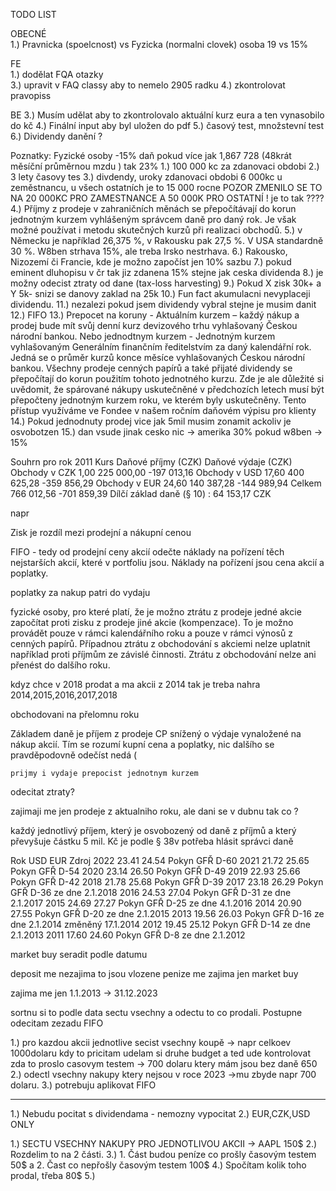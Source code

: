 TODO LIST

OBECNÉ<br>
1.) Pravnicka (spoelcnost) vs Fyzicka (normalni clovek) osoba 19 vs 15%


FE <br>
1.) dodělat FQA otazky<br>
3.) upravit v FAQ classy aby to nemelo 2905 radku
4.) zkontrolovat pravopiss

BE
3.) Musím udělat aby to zkontrolovalo aktuální kurz eura a ten vynasobilo do kč
4.) Finální input aby byl uložen do pdf
5.) časový test, množstevní test
6.) Dividendy danění ?

Poznatky:
Fyzické osoby -15% daň pokud více jak 1,867 728 (48krát měsíční průměrnou mzdu ) tak 23%
1.) 100 000 kc za zdanovaci obdobi
2.) 3 lety časovy tes
3.) divdendy, uroky zdanovaci obdobi 6 000kc u zeměstnancu, u všech ostatních je to 15 000 rocne
POZOR ZMENILO SE TO NA 20 000KC PRO ZAMESTNANCE A 50 000K PRO OSTATNÍ ! je to tak ????
4.) Příjmy z prodeje v zahraničních měnách se přepočítávají do korun jednotným kurzem vyhlášeným správcem daně pro daný rok. Je však možné používat i metodu skutečných kurzů při realizaci obchodů.
5.) v Německu je například 26,375 %, v Rakousku pak 27,5 %. V USA standardně 30 %. W8ben strhava 15%, ale treba Irsko nestrhava.
6.) Rakousko, Nizozemí či Francie, kde je možno započíst jen 10% sazbu
7.) pokud eminent dluhopisu v čr tak jiz zdanena 15% stejne jak ceska dividenda
8.) je možny odecist ztraty od dane (tax-loss harvesting)
9.) Pokud X zisk 30k+ a Y 5k- snizi se danovy zaklad na 25k
10.) Fun fact akumulacni nevyplaceji dividendu.
11.) nezalezi pokud jsem dividendy vybral stejne je musim danit
12.) FIFO
13.) Prepocet na koruny - Aktuálním kurzem – každý nákup a prodej bude mít svůj denní kurz devizového trhu vyhlašovaný Českou národní bankou.
Nebo jednodtnym kurzem - Jednotným kurzem vyhlašovaným Generálním finančním ředitelstvím za daný kalendářní rok. Jedná se o průměr kurzů konce měsíce vyhlašovaných Českou národní bankou. Všechny prodeje cenných papírů a také přijaté dividendy se přepočítají do korun použitím tohoto jednotného kurzu. Zde je ale důležité si uvědomit, že spárované nákupy uskutečněné v předchozích letech musí být přepočteny jednotným kurzem roku, ve kterém byly uskutečněny. Tento přístup využíváme ve Fondee v našem ročním daňovém výpisu pro klienty
14.) Pokud jednodnuty prodej vice jak 5mil musim zonamit ackoliv je osvobotzen
15.) dan vsude jinak cesko nic -> amerika 30% pokud w8ben -> 15%

Souhrn pro rok 2011
Kurs Daňové příjmy (CZK) Daňové výdaje (CZK)
Obchody v CZK 1,00 225 000,00 -197 013,16
Obchody v USD 17,60 400 625,28 -359 856,29
Obchody v EUR 24,60 140 387,28 -144 989,94
Celkem 766 012,56 -701 859,39
Dílčí základ daně (§ 10) : 64 153,17 CZK

napr

Zisk je rozdíl mezi prodejní a nákupní cenou

FIFO - tedy od prodejní ceny akcií odečte náklady na pořízení těch nejstarších akcií, které v portfoliu jsou. Náklady na pořízení jsou cena akcií a poplatky.

poplatky za nakup patri do vydaju

fyzické osoby, pro které platí, že je možno ztrátu z prodeje jedné akcie započítat proti zisku z prodeje jiné akcie (kompenzace). To je možno provádět pouze v rámci kalendářního roku a pouze v rámci výnosů z cenných papírů. Případnou ztrátu z obchodování s akciemi nelze uplatnit například proti příjmům ze závislé činnosti. Ztrátu z obchodování nelze ani přenést do dalšího roku.

kdyz chce v 2018 prodat a ma akcii z 2014 tak je treba nahra 2014,2015,2016,2017,2018

obchodovani na přelomnu roku

Základem daně je příjem z prodeje CP snížený o výdaje vynaložené na nákup akcií. Tím se rozumí kupní cena a poplatky, nic dalšího se pravděpodovně odečíst nedá (

    prijmy i vydaje prepocist jednotnym kurzem

odecitat ztraty?

zajimaji me jen prodeje z aktualniho roku, ale dani se v dubnu tak co ?

každý jednotlivý příjem, který je osvobozený od daně z příjmů a který převyšuje částku 5 mil. Kč je podle § 38v potřeba hlásit správci daně

Rok USD EUR Zdroj
2022 23.41 24.54 Pokyn GFŘ D-60
2021 21.72 25.65 Pokyn GFŘ D-54
2020 23.14 26.50 Pokyn GFŘ D-49
2019 22.93 25.66 Pokyn GFŘ D-42
2018 21.78 25.68 Pokyn GFŘ D-39
2017 23.18 26.29 Pokyn GFŘ D-36 ze dne 2.1.2018
2016 24.53 27.04 Pokyn GFŘ D-31 ze dne 2.1.2017
2015 24.69 27.27 Pokyn GFŘ D-25 ze dne 4.1.2016
2014 20.90 27.55 Pokyn GFŘ D-20 ze dne 2.1.2015
2013 19.56 26.03 Pokyn GFŘ D-16 ze dne 2.1.2014 změněný 17.1.2014
2012 19.45 25.12 Pokyn GFŘ D-14 ze dne 2.1.2013
2011 17.60 24.60 Pokyn GFŘ D-8 ze dne 2.1.2012


market buy seradit podle datumu 

deposit me nezajima to jsou vlozene penize me zajima jen market buy


zajima me jen 1.1.2013 -> 31.12.2023


sortnu si to podle data
sectu vsechny a odectu to co prodali. Postupne odecitam zezadu FIFO


1.) pro kazdou akcii jednotlive secist vsechny koupě -> napr celkoev 1000dolaru kdy to pricitam udelam si druhe budget a ted ude kontrolovat zda to proslo casovym testem -> 700 dolaru ktery mám jsou bez daně 650
2.) odectl vsechny nakupy ktery nejsou v roce 2023 ->mu zbyde napr 700 dolaru.
3.) potrebuju aplikovat FIFO


_________________________________
1.) Nebudu pocitat s dividendama - nemozny vypocitat
2.) EUR,CZK,USD ONLY



1.) SECTU VSECHNY NAKUPY PRO JEDNOTLIVOU AKCII -> AAPL 150$
2.) Rozdelim to na 2 části. 
3.) 1. Část budou peníze co prošly časovým testem 50$ a 2. Čast co nepřošly časovým testem 100$
4.) Spočítam kolik toho prodal, třeba 80$
5.) 
